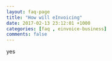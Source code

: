 ```yaml
---
layout: faq-page
title: "How will eInvoicing"
date: 2017-02-13 23:12:01 +1000
categories: [faq , einvoice-business]
comments: false
---
```

yes
